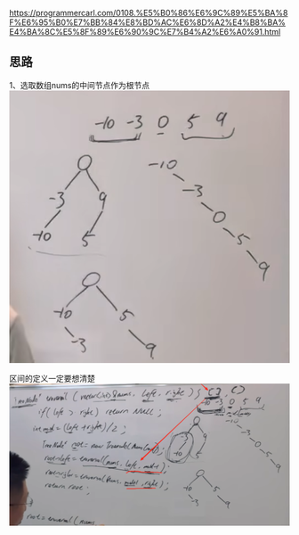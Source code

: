 https://programmercarl.com/0108.%E5%B0%86%E6%9C%89%E5%BA%8F%E6%95%B0%E7%BB%84%E8%BD%AC%E6%8D%A2%E4%B8%BA%E4%BA%8C%E5%8F%89%E6%90%9C%E7%B4%A2%E6%A0%91.html  

## 思路
1、选取数组nums的中间节点作为根节点
![img_3.png](img_3.png)  

区间的定义一定要想清楚
![img_4.png](img_4.png)

